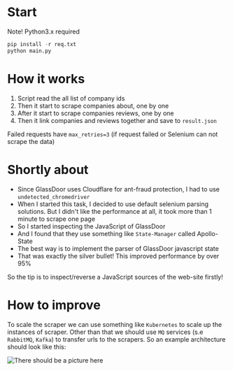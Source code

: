 # Start
Note! Python3.x required
```py
pip install -r req.txt
python main.py
```

# How it works
1. Script read the all list of company ids
2. Then it start to scrape companies about, one by one
3. After it start to scrape companies reviews, one by one
4. Then it link companies and reviews together and save to `result.json`

Failed requests have `max_retries=3` (if request failed or Selenium can not scrape the data)

# Shortly about
* Since GlassDoor uses Cloudflare for ant-fraud protection, I had to use `undetected_chromedriver`
* When I started this task, I decided to use default selenium parsing solutions. But I didn't like the performance at all, it took more than 1 minute to scrape one page
* So I started inspecting the JavaScript of GlassDoor
* And I found that they use something like `State-Manager` called Apollo-State
* The best way is to implement the parser of GlassDoor javascript state
* That was exactly the silver bullet! This improved performance by over 95%

So the tip is to inspect/reverse a JavaScript sources of the web-site firstly!

# How to improve
To scale the scraper we can use something like `Kubernetes` to scale up the instances of scraper. Other than that we should use `MQ` services (s.e `RabbitMQ`, `Kafka`) to transfer urls to the scrapers. So an example architecture should look like this:

![There should be a picture here](https://gist.github.com/pryvated/be47ec1713348d1b68bcdfa16ad21693/raw/55140e25471fe912fc393a07b704009d0fc694da/figma_frame.png)